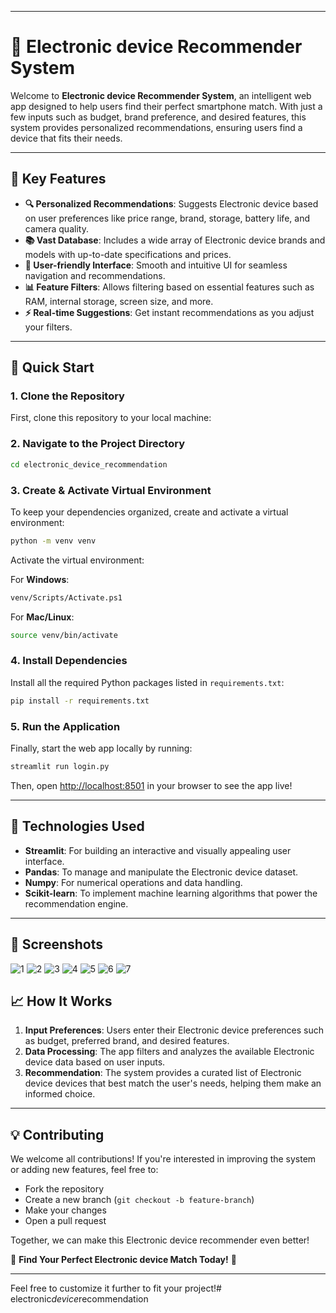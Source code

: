 
---

# 📱 Electronic device Recommender System

Welcome to **Electronic device Recommender System**, an intelligent web app designed to help users find their perfect smartphone match. With just a few inputs such as budget, brand preference, and desired features, this system provides personalized recommendations, ensuring users find a device that fits their needs.


---

## 🎯 Key Features

- **🔍 Personalized Recommendations**: Suggests Electronic device  based on user preferences like price range, brand, storage, battery life, and camera quality.
- **📚 Vast Database**: Includes a wide array of Electronic device brands and models with up-to-date specifications and prices.
- **🎨 User-friendly Interface**: Smooth and intuitive UI for seamless navigation and recommendations.
- **📊 Feature Filters**: Allows filtering based on essential features such as RAM, internal storage, screen size, and more.
- **⚡ Real-time Suggestions**: Get instant recommendations as you adjust your filters.

---

## 🚀 Quick Start

### 1. Clone the Repository

First, clone this repository to your local machine:

### 2. Navigate to the Project Directory

```bash
cd electronic_device_recommendation
```

### 3. Create & Activate Virtual Environment

To keep your dependencies organized, create and activate a virtual environment:

```bash
python -m venv venv
```

Activate the virtual environment:

For **Windows**:

```bash
venv/Scripts/Activate.ps1
```

For **Mac/Linux**:

```bash
source venv/bin/activate
```

### 4. Install Dependencies

Install all the required Python packages listed in `requirements.txt`:

```bash
pip install -r requirements.txt
```

### 5. Run the Application

Finally, start the web app locally by running:

```bash
streamlit run login.py
```

Then, open [http://localhost:8501](http://localhost:8501) in your browser to see the app live!

---

## 🔧 Technologies Used

- **Streamlit**: For building an interactive and visually appealing user interface.
- **Pandas**: To manage and manipulate the Electronic device dataset.
- **Numpy**: For numerical operations and data handling.
- **Scikit-learn**: To implement machine learning algorithms that power the recommendation engine.

---

## 📸 Screenshots

![1](https://github.com/user-attachments/assets/d15c31fb-d253-425a-a16e-0e7d928cef55)
![2](https://github.com/user-attachments/assets/a6a4dea8-64f0-4b0f-bae0-5b4e90a3a587)
![3](https://github.com/user-attachments/assets/714cd8ab-e8b6-4a65-af4e-cbd9a8740d21)
![4](https://github.com/user-attachments/assets/d090e93a-724a-45dc-9776-ce073205fa9d)
![5](https://github.com/user-attachments/assets/cea8b0fe-a951-4b2a-9c56-3be98d3cc774)
![6](https://github.com/user-attachments/assets/5efd0c15-18d4-413b-a56d-ca7d7d34daae)
![7](https://github.com/user-attachments/assets/d5ebbe97-2806-43bd-9771-ce94645f85a0)


## 📈 How It Works

1. **Input Preferences**: Users enter their Electronic device preferences such as budget, preferred brand, and desired features.
2. **Data Processing**: The app filters and analyzes the available Electronic device data based on user inputs.
3. **Recommendation**: The system provides a curated list of Electronic device devices that best match the user's needs, helping them make an informed choice.

---

## 💡 Contributing

We welcome all contributions! If you're interested in improving the system or adding new features, feel free to:

- Fork the repository
- Create a new branch (`git checkout -b feature-branch`)
- Make your changes
- Open a pull request

Together, we can make this Electronic device recommender even better!


🌟 **Find Your Perfect Electronic device Match Today!** 🌟

---

Feel free to customize it further to fit your project!#   e l e c t r o n i c _ d e v i c e _ r e c o m m e n d a t i o n 
 
 
